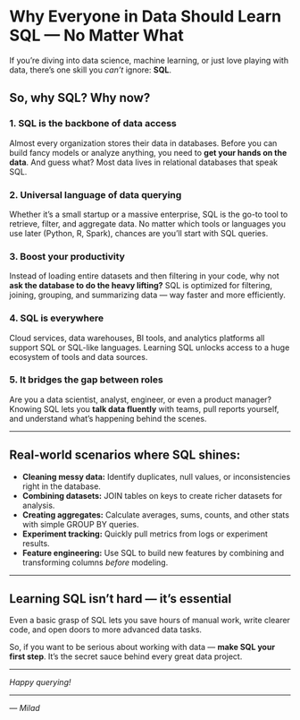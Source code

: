 # Why Everyone in Data Should Learn SQL — No Matter What

If you’re diving into data science, machine learning, or just love playing with data, there’s one skill you *can’t* ignore: **SQL**.

## So, why SQL? Why now?

### 1. **SQL is the backbone of data access**

Almost every organization stores their data in databases. Before you can build fancy models or analyze anything, you need to **get your hands on the data**. And guess what? Most data lives in relational databases that speak SQL.

### 2. **Universal language of data querying**

Whether it’s a small startup or a massive enterprise, SQL is the go-to tool to retrieve, filter, and aggregate data. No matter which tools or languages you use later (Python, R, Spark), chances are you’ll start with SQL queries.

### 3. **Boost your productivity**

Instead of loading entire datasets and then filtering in your code, why not **ask the database to do the heavy lifting?** SQL is optimized for filtering, joining, grouping, and summarizing data — way faster and more efficiently.

### 4. **SQL is everywhere**

Cloud services, data warehouses, BI tools, and analytics platforms all support SQL or SQL-like languages. Learning SQL unlocks access to a huge ecosystem of tools and data sources.

### 5. **It bridges the gap between roles**

Are you a data scientist, analyst, engineer, or even a product manager? Knowing SQL lets you **talk data fluently** with teams, pull reports yourself, and understand what’s happening behind the scenes.

---

## Real-world scenarios where SQL shines:

- **Cleaning messy data:** Identify duplicates, null values, or inconsistencies right in the database.
- **Combining datasets:** JOIN tables on keys to create richer datasets for analysis.
- **Creating aggregates:** Calculate averages, sums, counts, and other stats with simple GROUP BY queries.
- **Experiment tracking:** Quickly pull metrics from logs or experiment results.
- **Feature engineering:** Use SQL to build new features by combining and transforming columns *before* modeling.

---

## Learning SQL isn’t hard — it’s essential

Even a basic grasp of SQL lets you save hours of manual work, write clearer code, and open doors to more advanced data tasks.

So, if you want to be serious about working with data — **make SQL your first step**. It’s the secret sauce behind every great data project.

---

*Happy querying!*

---

*— Milad*
